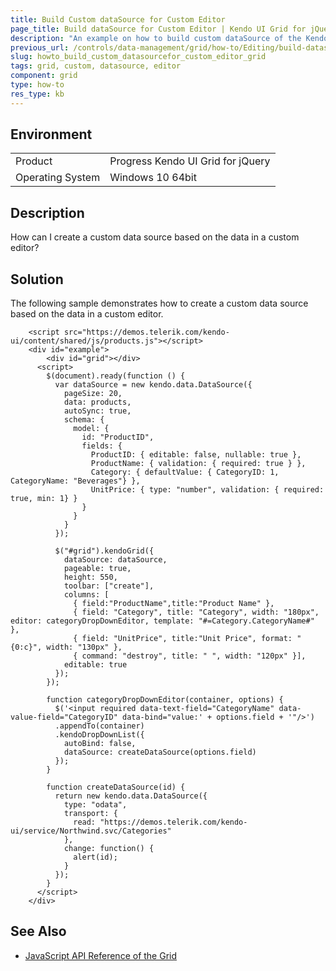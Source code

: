 ```yaml
---
title: Build Custom dataSource for Custom Editor
page_title: Build dataSource for Custom Editor | Kendo UI Grid for jQuery
description: "An example on how to build custom dataSource of the Kendo UI Grid for jQuery with currying for a custom editor in the widget."
previous_url: /controls/data-management/grid/how-to/Editing/build-datasource-with-currying-for-a-custom-editor
slug: howto_build_custom_datasourcefor_custom_editor_grid
tags: grid, custom, datasource, editor
component: grid
type: how-to
res_type: kb
---
```


## Environment

<table>
 <tr>
  <td>Product</td>
  <td>Progress Kendo UI Grid for jQuery</td>
 </tr>
 <tr>
  <td>Operating System</td>
  <td>Windows 10 64bit</td>
 </tr>
</table>

## Description

How can I create a custom data source based on the data in a custom editor?

## Solution

The following sample demonstrates how to create a custom data source based on the data in a custom editor.

```dojo
    <script src="https://demos.telerik.com/kendo-ui/content/shared/js/products.js"></script>
    <div id="example">
        <div id="grid"></div>
      <script>
        $(document).ready(function () {
          var dataSource = new kendo.data.DataSource({
            pageSize: 20,
            data: products,
            autoSync: true,
            schema: {
              model: {
                id: "ProductID",
                fields: {
                  ProductID: { editable: false, nullable: true },
                  ProductName: { validation: { required: true } },
                  Category: { defaultValue: { CategoryID: 1, CategoryName: "Beverages"} },
                  UnitPrice: { type: "number", validation: { required: true, min: 1} }
                }
              }
            }
          });

          $("#grid").kendoGrid({
            dataSource: dataSource,
            pageable: true,
            height: 550,
            toolbar: ["create"],
            columns: [
              { field:"ProductName",title:"Product Name" },
              { field: "Category", title: "Category", width: "180px", editor: categoryDropDownEditor, template: "#=Category.CategoryName#" },
              { field: "UnitPrice", title:"Unit Price", format: "{0:c}", width: "130px" },
              { command: "destroy", title: " ", width: "120px" }],
            editable: true
          });
        });

        function categoryDropDownEditor(container, options) {
          $('<input required data-text-field="CategoryName" data-value-field="CategoryID" data-bind="value:' + options.field + '"/>')
          .appendTo(container)
          .kendoDropDownList({
            autoBind: false,
            dataSource: createDataSource(options.field)
          });
        }

        function createDataSource(id) {
          return new kendo.data.DataSource({
            type: "odata",
            transport: {
              read: "https://demos.telerik.com/kendo-ui/service/Northwind.svc/Categories"
            },
            change: function() {
              alert(id);
            }
          });
        }
      </script>
    </div>
```

## See Also

* [JavaScript API Reference of the Grid](/api/javascript/ui/grid)
